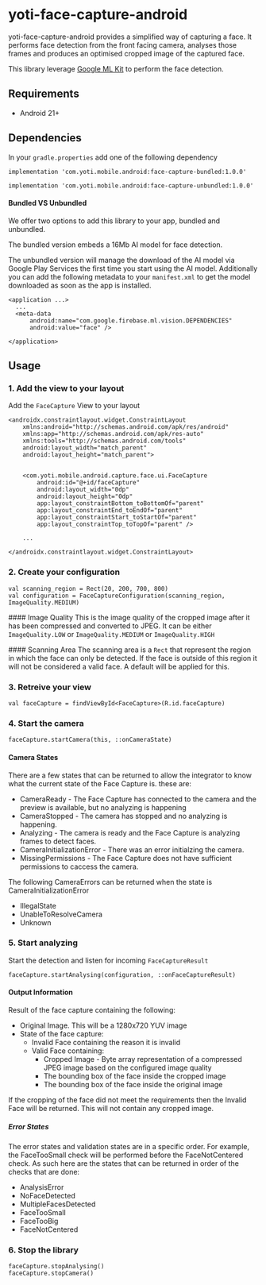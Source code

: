# yoti-face-capture-android

yoti-face-capture-android provides a simplified way of capturing a face. It performs face detection from the front facing camera, analyses those frames and produces an optimised cropped image of the captured face.

This library leverage [Google ML Kit](https://firebase.google.com/docs/ml-kit/detect-faces) to perform the face detection.

## Requirements
- Android 21+

##  Dependencies

In your `gradle.properties` add one of the following dependency
```
implementation 'com.yoti.mobile.android:face-capture-bundled:1.0.0'
```

```
implementation 'com.yoti.mobile.android:face-capture-unbundled:1.0.0'
```

#### Bundled VS Unbundled

We offer two options to add this library to your app, bundled and unbundled.

The bundled version embeds a 16Mb AI model for face detection.

The unbundled version will manage the download of the AI model via Google Play Services the first time you start using the AI model. Additionally you can add the following metadata to your `manifest.xml` to get the model downloaded as soon as the app is installed.
```
<application ...>
  ...
  <meta-data
      android:name="com.google.firebase.ml.vision.DEPENDENCIES"
      android:value="face" />

</application>

```

## Usage

### 1. Add the view to your layout
Add the `FaceCapture` View to your layout

```
<androidx.constraintlayout.widget.ConstraintLayout
    xmlns:android="http://schemas.android.com/apk/res/android"
    xmlns:app="http://schemas.android.com/apk/res-auto"
    xmlns:tools="http://schemas.android.com/tools"
    android:layout_width="match_parent"
    android:layout_height="match_parent">


    <com.yoti.mobile.android.capture.face.ui.FaceCapture
        android:id="@+id/faceCapture"
        android:layout_width="0dp"
        android:layout_height="0dp"
        app:layout_constraintBottom_toBottomOf="parent"
        app:layout_constraintEnd_toEndOf="parent"
        app:layout_constraintStart_toStartOf="parent"
        app:layout_constraintTop_toTopOf="parent" />

    ...

</androidx.constraintlayout.widget.ConstraintLayout>        
```

### 2. Create your configuration

```
val scanning_region = Rect(20, 200, 700, 800)
val configuration = FaceCaptureConfiguration(scanning_region, ImageQuality.MEDIUM)

```

#### Image Quality
This is the image quality of the cropped image after it has been compressed and converted to JPEG. It can be either `ImageQuality.LOW` or `ImageQuality.MEDIUM` or `ImageQuality.HIGH`

#### Scanning Area
The scanning area is a `Rect` that represent the region in which the face can only be detected. If the face is outside of this region it will not be considered a valid face. A default will be applied for this.


### 3. Retreive your view
```
val faceCapture = findViewById<FaceCapture>(R.id.faceCapture)
```


### 4. Start the camera
```
faceCapture.startCamera(this, ::onCameraState)
```

#### Camera States

There are a few states that can be returned to allow the integrator to know what the current state of the Face Capture is. these are:
- CameraReady - The Face Capture has connected to the camera and the preview is available, but no analyzing is happening
- CameraStopped - The camera has stopped and no analyzing is happening.
- Analyzing - The camera is ready and the Face Capture is analyzing frames to detect faces.
- CameraInitializationError - There was an error initialzing the camera.
- MissingPermissions - The Face Capture does not have sufficient permissions to caccess the camera.

The following CameraErrors can be returned when the state is CameraInitializationError
- IllegalState
- UnableToResolveCamera
- Unknown


### 5. Start analyzing

Start the detection and listen for incoming `FaceCaptureResult`
```
faceCapture.startAnalysing(configuration, ::onFaceCaptureResult)
```

#### Output Information

Result of the face capture containing the following:
  - Original Image. This will be a 1280x720 YUV image
  - State of the face capture:
    - Invalid Face containing the reason it is invalid
    - Valid Face containing:
      - Cropped Image - Byte array representation of a compressed JPEG image based on the configured image quality
      - The bounding box of the face inside the cropped image
      - The bounding box of the face inside the original image

If the cropping of the face did not meet the requirements then the Invalid Face will be returned. This will not contain any cropped image.

##### Error States

The error states and validation states are in a specific order. For example, the FaceTooSmall check will be performed before the FaceNotCentered check. As such here are the states that can be returned in order of the checks that are done:
- AnalysisError
- NoFaceDetected
- MultipleFacesDetected
- FaceTooSmall
- FaceTooBig
- FaceNotCentered

### 6. Stop the library
```
faceCapture.stopAnalysing()
faceCapture.stopCamera()
```

